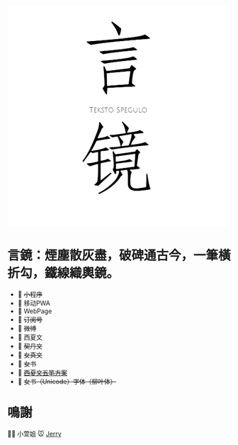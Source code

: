 ![言镜](./make/logo.png)

# 言鏡：煙塵散灰盡，破碑通古今，一筆橫折勾，鐵線織輿鏡。
- 🚩 ~~小程序~~
- 🚩 移动PWA
- 🚩 WebPage
- 💭 ~~订阅号~~
- 💭 ~~微博~~
- 📜 西夏文
- 📜 ~~契丹文~~
- 📜 ~~女真文~~
- 📜 ~~女书~~
- 💾 ~~[西夏文五笔方案](./Reference/KvinTangut.md)~~
- 🍭 ~~女书（Unicode）字体（柳叶体）~~

# 鳴謝
👩‍🎓 小萱姐
🐭 [Jerry](#)